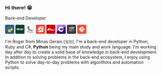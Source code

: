 ### Hi there! 😁

Back-end Developer

<p>
  <img src='./assets/python.svg' width='30px' />
  <img src='./assets/django.svg' width='30px' />
  <img src='./assets/flask.svg' width='30px' />
  <img src='./assets/ruby.svg' width='30px' />
  <img src='./assets/ruby-on-rails.svg' width='30px' />
  <img src='./assets/c-sharp.svg' width='30px' />
  <img src='./assets/asp-net.svg' width='30px' />
  <img src='./assets/git.svg' width='30px' />
</p>

I'm Roger from Minas Gerais (🇧🇷), I'm a back-end developer in Python, Ruby and C#, **Python** being my main study and work language. I'm working day after day to create a solid base of knowledge in back-end development. In addition to solving problems in the back-end ecosystem, I enjoy using Python to solve day-to-day problems with algorithms and automation scripts.
